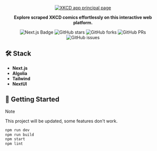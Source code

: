 <div align="center">
  <a href="https://xkcd-app-taupe.vercel.app">
    <img
      src="https://res.cloudinary.com/dhpxqwsym/image/upload/w_1280,h_720,c_fill/v1678870284/documentations/xkcd_lh6jw2"
      alt="XKCD app principal page"
    />
  </a>
  <p>
    <b>
      Explore scraped XKCD comics effortlessly on this interactive web platform.
    </b>
  </p>

<div align="center">
<p></p>
</div>

![Next.js Badge](https://img.shields.io/badge/Next.js_12-000?logo=nextdotjs=fff=flat)
![GitHub stars](https://img.shields.io/github/stars/Dpg-Code/xkcd-app)
![GitHub forks](https://img.shields.io/github/forks/Dpg-Code/xkcd-app)
![GitHub PRs](https://img.shields.io/github/issues-pr/Dpg-Code/xkcd-app)
![GitHub issues](https://img.shields.io/github/issues/Dpg-Code/xkcd-app)

</div>

## 🛠️ Stack

- **Next.js**
- **Algolia**
- **Tailwind**
- **NextUI**

## 🚀 Getting Started

> [!NOTE]
> This project will be updated, some features don't work.

```bash
npm run dev
npm run build
npm start
npm lint
```
